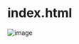 # index.html
![image](https://github.com/user-attachments/assets/66c00ec8-26af-4473-a79b-14d03bd19136)
